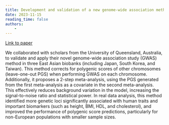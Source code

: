 ```yaml
---
title: Development and validation of a new genome-wide association method is now out in Nature Genetics
date: 2023-11-15
reading_time: false
authors:
    -
---
```

[Link to paper](https://www.nature.com/articles/s41588-023-01500-0)
<!--more-->

We collaborated with scholars from the University of Queensland, Australia, to validate and apply their novel genome-wide association study (GWAS) method in three East Asian biobanks (including Japan, South Korea, and Taiwan). This method corrects for polygenic scores of other chromosomes (leave-one-out PGS) when performing GWAS on each chromosome. Additionally, it proposes a 2-step meta-analysis, using the PGS generated from the first meta-analysis as a covariate in the second meta-analysis. This effectively reduces background variation in the model, increasing the signal-to-noise ratio and statistical power. In real data analysis, this method identified more genetic loci significantly associated with human traits and important biomarkers (such as height, BMI, HDL, and cholesterol), and improved the performance of polygenic score predictions, particularly for non-European populations with smaller sample sizes.